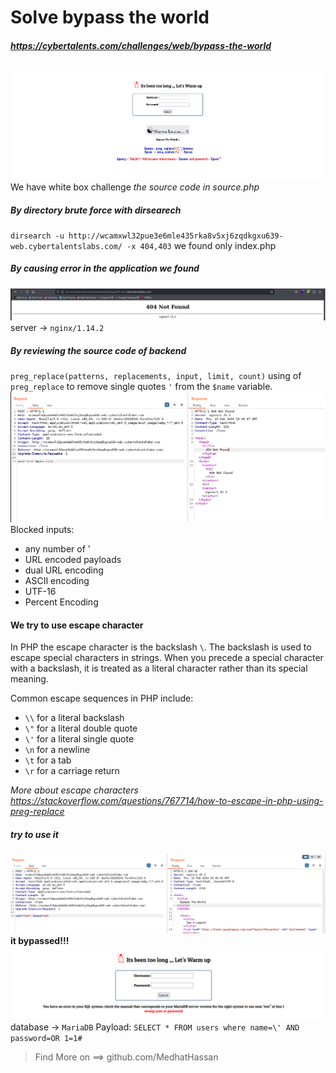 # Solve bypass the world
##### https://cybertalents.com/challenges/web/bypass-the-world

![Alt text](images/image.png)
We have white box challenge
*the source code in source.php*

##### By directory brute force with dirsearech
`dirsearch -u http://wcamxwl32pue3e6mle435rka8v5xj6zqdkgxu639-web.cybertalentslabs.com/ -x 404,403` we found only index.php

##### By causing error in the application we found 
![Alt text](images/image-1.png)
server -> `nginx/1.14.2` 

##### By reviewing the source code of backend 
`preg_replace(patterns, replacements, input, limit, count)`
using of `preg_replace` to remove single quotes `'` from the `$name` variable.
![Alt text](images/image-2.png)
Blocked inputs:
 - any number of '
 - URL encoded payloads
 - dual URL encoding  
 - ASCII encoding
 - UTF-16
 - Percent Encoding
  
#### We try to use escape character
In PHP the escape character is the backslash `\`. The backslash is used to escape special characters in strings. When you precede a special character with a backslash, it is treated as a literal character rather than its special meaning.

Common escape sequences in PHP include:
- `\\` for a literal backslash
- `\"` for a literal double quote
- `\'` for a literal single quote
- `\n` for a newline
- `\t` for a tab
- `\r` for a carriage return

*More about escape characters https://stackoverflow.com/questions/767714/how-to-escape-in-php-using-preg-replace*
##### try to use it 
![Alt text](images/image-3.png)
**it bypassed!!!**
![Alt text](images/image-4.png)
database -> `MariaDB`
Payload: 
```SELECT * FROM users where name=\' AND password=OR 1=1# ```

>Find More on ==> github.com/MedhatHassan 